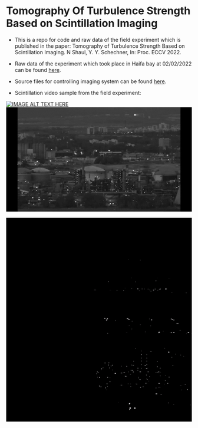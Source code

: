 # Tomography Of Turbulence Strength Based on Scintillation Imaging

* This is a repo for code and raw data of the field experiment which is published in the paper: Tomography of Turbulence Strength Based on Scintillation Imaging. N Shaul, Y. Y. Schechner, In: Proc. ECCV 2022.
* Raw data of the experiment which took place in Haifa bay at 02/02/2022 can be found [here](https://technionmail-my.sharepoint.com/:f:/g/personal/hybridlab_technion_ac_il/EijmwytR5qNMjLHg_MB0l5ABYp5k-aGzZW-ZMTzEv3Ll-g?e=4Ql63B). 

* Source files for controlling imaging system can be found [here](/src).
* Scintillation video sample from the field experiment:

[![IMAGE ALT TEXT HERE](https://img.youtube.com/vi/RRp_Qc8MPZU/0.jpg)](https://www.youtube.com/watch?v=KibeQY8pxyc) ![Alt Text](https://github.com/nirshaul/ScintillationTomography/blob/main/Scint.gif)

![Alt Text](https://github.com/nirshaul/ScintillationTomography/blob/main/ezgif-5-d809c01086.gif)
